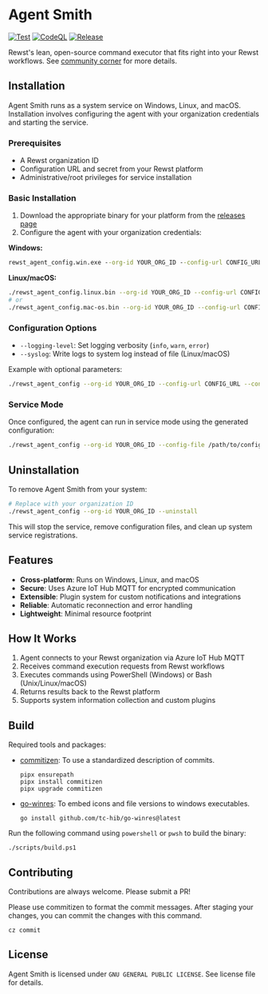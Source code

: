 # Agent Smith
[![Test](https://github.com/RewstApp/agent-smith-go/actions/workflows/test.yml/badge.svg)](https://github.com/RewstApp/agent-smith-go/actions/workflows/test.yml)
[![CodeQL](https://github.com/RewstApp/agent-smith-go/actions/workflows/github-code-scanning/codeql/badge.svg)](https://github.com/RewstApp/agent-smith-go/actions/workflows/github-code-scanning/codeql)
[![Release](https://github.com/RewstApp/agent-smith-go/actions/workflows/release.yml/badge.svg)](https://github.com/RewstApp/agent-smith-go/actions/workflows/release.yml)

Rewst's lean, open-source command executor that fits right into your Rewst workflows. See [community corner](https://docs.rewst.help/documentation/agent-smith) for more details.

## Installation

Agent Smith runs as a system service on Windows, Linux, and macOS. Installation involves configuring the agent with your organization credentials and starting the service.

### Prerequisites

- A Rewst organization ID
- Configuration URL and secret from your Rewst platform
- Administrative/root privileges for service installation

### Basic Installation

1. Download the appropriate binary for your platform from the [releases page](https://github.com/RewstApp/agent-smith-go/releases)
2. Configure the agent with your organization credentials:

**Windows:**
```cmd
rewst_agent_config.win.exe --org-id YOUR_ORG_ID --config-url CONFIG_URL --config-secret CONFIG_SECRET
```

**Linux/macOS:**
```bash
./rewst_agent_config.linux.bin --org-id YOUR_ORG_ID --config-url CONFIG_URL --config-secret CONFIG_SECRET
# or
./rewst_agent_config.mac-os.bin --org-id YOUR_ORG_ID --config-url CONFIG_URL --config-secret CONFIG_SECRET
```

### Configuration Options

- `--logging-level`: Set logging verbosity (`info`, `warn`, `error`)  
- `--syslog`: Write logs to system log instead of file (Linux/macOS)

Example with optional parameters:
```bash
./rewst_agent_config --org-id YOUR_ORG_ID --config-url CONFIG_URL --config-secret CONFIG_SECRET --logging-level info --syslog
```

### Service Mode

Once configured, the agent can run in service mode using the generated configuration:
```bash
./rewst_agent_config --org-id YOUR_ORG_ID --config-file /path/to/config.json --log-file /path/to/agent.log
```

## Uninstallation

To remove Agent Smith from your system:

```bash
# Replace with your organization ID
./rewst_agent_config --org-id YOUR_ORG_ID --uninstall
```

This will stop the service, remove configuration files, and clean up system service registrations.

## Features

- **Cross-platform**: Runs on Windows, Linux, and macOS
- **Secure**: Uses Azure IoT Hub MQTT for encrypted communication
- **Extensible**: Plugin system for custom notifications and integrations
- **Reliable**: Automatic reconnection and error handling
- **Lightweight**: Minimal resource footprint

## How It Works

1. Agent connects to your Rewst organization via Azure IoT Hub MQTT
2. Receives command execution requests from Rewst workflows
3. Executes commands using PowerShell (Windows) or Bash (Unix/Linux/macOS)
4. Returns results back to the Rewst platform
5. Supports system information collection and custom plugins

## Build
Required tools and packages:

- [commitizen](https://commitizen-tools.github.io/commitizen/): To use a standardized description of commits.
  ```
  pipx ensurepath
  pipx install commitizen
  pipx upgrade commitizen
  ```

- [go-winres](https://github.com/tc-hib/go-winres): To embed icons and file versions to windows executables.
  ```
  go install github.com/tc-hib/go-winres@latest
  ```

Run the following command using `powershell` or `pwsh` to build the binary:
```
./scripts/build.ps1
```

## Contributing
Contributions are always welcome. Please submit a PR!

Please use commitizen to format the commit messages. After staging your changes, you can commit the changes with this command.

```
cz commit
```

## License

Agent Smith is licensed under `GNU GENERAL PUBLIC LICENSE`. See license file for details.